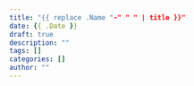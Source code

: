 ```yaml
---
title: "{{ replace .Name "-" " " | title }}"
date: {{ .Date }}
draft: true
description: ""
tags: []
categories: []
author: ""
---
```

